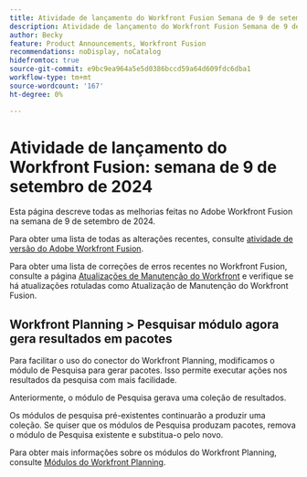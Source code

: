 ```yaml
---
title: Atividade de lançamento do Workfront Fusion Semana de 9 de setembro de 2024
description: Atividade de lançamento do Workfront Fusion Semana de 9 de setembro de 2024
author: Becky
feature: Product Announcements, Workfront Fusion
recommendations: noDisplay, noCatalog
hidefromtoc: true
source-git-commit: e9bc9ea964a5e5d0386bccd59a64d609fdc6dba1
workflow-type: tm+mt
source-wordcount: '167'
ht-degree: 0%

---
```


# Atividade de lançamento do Workfront Fusion: semana de 9 de setembro de 2024

Esta página descreve todas as melhorias feitas no Adobe Workfront Fusion na semana de 9 de setembro de 2024.

Para obter uma lista de todas as alterações recentes, consulte [atividade de versão do Adobe Workfront Fusion](../../../product-announcements/product-releases/fusion-release-activity/fusion-release-activity.md).

Para obter uma lista de correções de erros recentes no Workfront Fusion, consulte a página [Atualizações de Manutenção do Workfront](https://experienceleague.adobe.com/docs/workfront-known-issues/releases/current-updates.html) e verifique se há atualizações rotuladas como Atualização de Manutenção do Workfront Fusion.

## Workfront Planning > Pesquisar módulo agora gera resultados em pacotes

Para facilitar o uso do conector do Workfront Planning, modificamos o módulo de Pesquisa para gerar pacotes. Isso permite executar ações nos resultados da pesquisa com mais facilidade.

Anteriormente, o módulo de Pesquisa gerava uma coleção de resultados.

Os módulos de pesquisa pré-existentes continuarão a produzir uma coleção. Se quiser que os módulos de Pesquisa produzam pacotes, remova o módulo de Pesquisa existente e substitua-o pelo novo.

Para obter mais informações sobre os módulos do Workfront Planning, consulte [Módulos do Workfront Planning](/help/quicksilver/workfront-fusion/apps-and-their-modules/workfront-planning-modules.md).